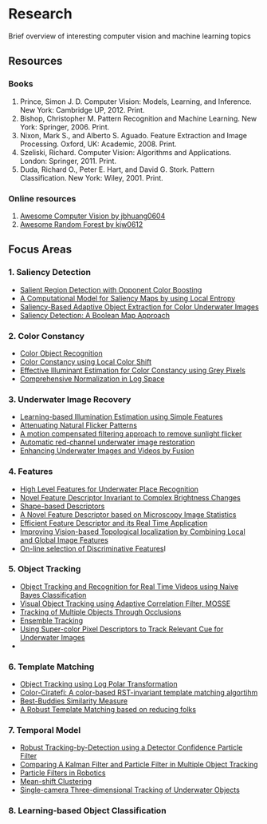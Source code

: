 # Research
Brief overview of interesting computer vision and machine learning topics 

## Resources 

### Books
1. Prince, Simon J. D. Computer Vision: Models, Learning, and Inference. New York: Cambridge UP, 2012. Print. 
2. Bishop, Christopher M. Pattern Recognition and Machine Learning. New York: Springer, 2006. Print.
3. Nixon, Mark S., and Alberto S. Aguado. Feature Extraction and Image Processing. Oxford, UK: Academic, 2008. Print. 
4. Szeliski, Richard. Computer Vision: Algorithms and Applications. London: Springer, 2011. Print.
5. Duda, Richard O., Peter E. Hart, and David G. Stork. Pattern Classification. New York: Wiley, 2001. Print. 

### Online resources
1. [Awesome Computer Vision by jbhuang0604](https://github.com/jbhuang0604/awesome-computer-vision)
2. [Awesome Random Forest by kjw0612](https://github.com/kjw0612/awesome-random-forest)

## Focus Areas

### 1. Saliency Detection
  - [Salient Region Detection with Opponent Color Boosting](https://drive.google.com/open?id=0B8rRUzf-5h4fWGpGNFVmOVhDQU0)
  - [A Computational Model for Saliency Maps by using Local       Entropy](https://drive.google.com/open?id=0B8rRUzf-5h4fRHF3aXJwbW1OZ00)
  - [Saliency-Based Adaptive Object Extraction for Color Underwater Images](https://drive.google.com/open?id=0B8rRUzf-5h4fNDRxS1dOM3lKdzQ)
  - [Saliency Detection: A Boolean Map Approach](https://drive.google.com/open?id=0B8rRUzf-5h4fZWdFWmhwTWxjY3M)
  
### 2. Color Constancy 
  - [Color Object Recognition](https://drive.google.com/open?id=0B8rRUzf-5h4fYy1iV1djcFZJN2c)
  - [Color Constancy using Local Color Shift](https://drive.google.com/open?id=0B8rRUzf-5h4fRTZ2WDBxVmxVcjg)
  - [Effective Illuminant Estimation for Color Constancy using Grey Pixels](https://drive.google.com/open?id=0B8rRUzf-5h4fS1pDeHJnTFhOQTA)
  - [Comprehensive Normalization in Log Space](https://drive.google.com/open?id=0B8rRUzf-5h4fS1pDeHJnTFhOQTA)
  
### 3. Underwater Image Recovery
  - [Learning-based Illumination Estimation using Simple Features](https://drive.google.com/open?id=0B8rRUzf-5h4fYXBNUG1sd01VMHc)
  - [Attenuating Natural Flicker Patterns](https://drive.google.com/open?id=0B8rRUzf-5h4fMjRsV3VtMU1fLWs)
  - [A motion compensated filtering approach to remove sunlight flicker](https://drive.google.com/open?id=0B8rRUzf-5h4fcGJ5WnVQSDZac2M)
  - [Automatic red-channel underwater image restoration](https://drive.google.com/open?id=0B8rRUzf-5h4fYmlaQXc5NmstRWs)
  - [Enhancing Underwater Images and Videos by Fusion](https://drive.google.com/open?id=0B8rRUzf-5h4fQ1FBM2dDMGdBODg)
  
### 4. Features 
  - [High Level Features for Underwater Place Recognition](https://drive.google.com/open?id=0B8rRUzf-5h4fc0VKak1PRUxQZW8)
  - [Novel Feature Descriptor Invariant to Complex Brightness Changes](https://drive.google.com/open?id=0B8rRUzf-5h4fdUs4YjFpalR1WjQ)
  - [Shape-based Descriptors](https://drive.google.com/open?id=0B8rRUzf-5h4fLU9sLW9xcFlkVTQ)
  - [A Novel Feature Descriptor based on Microscopy Image Statistics](https://drive.google.com/open?id=0B8rRUzf-5h4feVpLbjIyVjllcWc)
  - [Efficient Feature Descriptor and its Real Time Application](https://drive.google.com/open?id=0B8rRUzf-5h4fMzV2TkxEMHRPZzg)
  - [Improving Vision-based Topological localization by Combining Local and Global Image Features](https://drive.google.com/open?id=0B8rRUzf-5h4fQWZZR2lBTWF1Tlk)
  - [On-line selection of Discriminative Features](https://drive.google.com/open?id=0B8rRUzf-5h4fQWZZR2lBTWF1Tlk)I
  
### 5. Object Tracking
  - [Object Tracking and Recognition for Real Time Videos using Naive Bayes Classification](https://drive.google.com/open?id=0B8rRUzf-5h4fWjdlcW85UEFzejg)
  - [Visual Object Tracking using Adaptive Correlation Filter, MOSSE](https://drive.google.com/open?id=0B8rRUzf-5h4fTWJTNW1IaGxfNXc)
  - [Tracking of Multiple Objects Through Occlusions](https://drive.google.com/open?id=0B8rRUzf-5h4fajlRWld6eFBFNUU)
  - [Ensemble Tracking](https://drive.google.com/open?id=0B8rRUzf-5h4fTGV5Mm8zWmVGYzg)
  - [Using Super-color Pixel Descriptors to Track Relevant Cue for Underwater Images](https://drive.google.com/open?id=0B8rRUzf-5h4fcmVvdFhqVm0wT0E)
  - 

### 6. Template Matching 
  - [Object Tracking using Log Polar Transformation](https://drive.google.com/open?id=0B8rRUzf-5h4fXzEtbVI5TzA2bUk)
  - [Color-Ciratefi: A color-based RST-invariant template matching algortihm](https://drive.google.com/open?id=0B8rRUzf-5h4fSnR4ZExpYXdGcXM)
  - [Best-Buddies Similarity Measure](https://drive.google.com/open?id=0B8rRUzf-5h4fdm1rZVV1ODhnOXc)
  - [A Robust Template Matching based on reducing folks](https://drive.google.com/open?id=0B8rRUzf-5h4fSWxCVDBzR0VFQm8)
  
### 7. Temporal Model
  - [Robust Tracking-by-Detection using a Detector Confidence Particle Filter](https://drive.google.com/open?id=0B8rRUzf-5h4fSXVJQWpsN3RjZ2s)
  - [Comparing A Kalman Filter and Particle Filter in Multiple Object Tracking](https://drive.google.com/open?id=0B8rRUzf-5h4fS0h2QTRXTUZ5cUU)
  - [Particle Filters in Robotics](https://drive.google.com/open?id=0B8rRUzf-5h4fb1VzMWdkQmZSWjg)
  - [Mean-shift Clustering](https://drive.google.com/open?id=0B8rRUzf-5h4fcTB3SXpjOW5WREU)
  - [Single-camera Three-dimensional Tracking of Underwater Objects](https://drive.google.com/open?id=0B8rRUzf-5h4fZlNibnJkaFFhSUE)
  
### 8. Learning-based Object Classification
  
  
